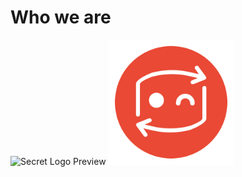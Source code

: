 <!-- TITLE: secRet -->
<!-- SUBTITLE: Reverse Engineering community -->
# Who we are
![Secret Logo Preview]( =250x)
<img src="/uploads/secret-logo-preview.png" width="200px"/>